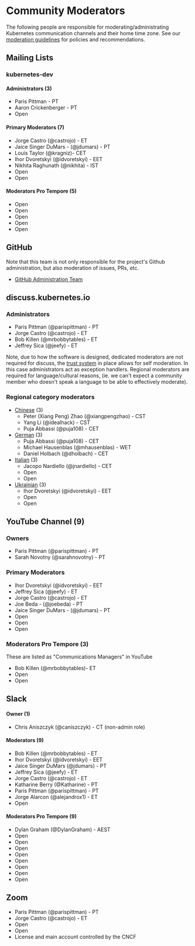 # Community Moderators

The following people are responsible for moderating/administrating Kubernetes communication channels and their home time zone. 
See our [moderation guidelines](./moderation.md) for policies and recommendations.

## Mailing Lists

### kubernetes-dev

#### Administrators (3)

- Paris Pittman  - PT
- Aaron Crickenberger - PT 
- Open

#### Primary Moderators (7)

- Jorge Castro (@castrojo) - ET
- Jaice Singer DuMars - (@jdumars) - PT
- Louis Taylor (@kragniz)- CET
- Ihor Dvoretskyi (@idvoretskyi) - EET
- Nikhita Raghunath (@nikhita) - IST
- Open
- Open

#### Moderators Pro Tempore (5)

- Open
- Open
- Open
- Open
- Open

## GitHub

Note that this team is not only responsible for the project's Github
administration, but also moderation of issues, PRs, etc. 

- [GitHub Administration
  Team](https://github.com/kubernetes/community/tree/master/github-management#github-administration-team)

## discuss.kubernetes.io

### Administrators

- Paris Pittman (@parispittman) - PT
- Jorge Castro (@castrojo) - ET 
- Bob Killen (@mrbobbytables) - ET
- Jeffrey Sica (@jeefy) - ET

Note, due to how the software is designed, dedicated moderators are not required
for discuss, the [trust
system](https://blog.discourse.org/2018/06/understanding-discourse-trust-levels/)
in place allows for self moderation. In this case administrators act as
exception handlers. Regional moderators are required for language/cultural
reasons, (ie. we can't expect a community member who doesn't speak a language to
be able to effectively moderate). 

### Regional category moderators

- [Chinese] (3)
    - Peter (Xiang Peng) Zhao (@xiangpengzhao) - CST
    - Yang Li (@idealhack) - CST
    - Puja Abbassi (@puja108) - CET
- [German] (3)
    - Puja Abbassi (@puja108) - CET
    - Michael Hausenblas (@mhausenblas) - WET
    - Daniel Holbach (@dholbach) - CET
- [Italian] (3)
    - Jacopo Nardiello (@jnardiello) - CET
    - Open
    - Open
- [Ukrainian] (3)
    - Ihor Dvoretskyi (@idvoretskyi) - EET
    - Open
    - Open

## YouTube Channel (9)

### Owners

- Paris Pittman (@parispittman) - PT
- Sarah Novotny (@sarahnovotny) - PT

### Primary Moderators

- Ihor Dvoretskyi (@idvoretskyi) - EET
- Jeffrey Sica (@jeefy) - ET
- Jorge Castro (@castrojo) - ET
- Joe Beda - (@joebeda) - PT
- Jaice Singer DuMars - (@jdumars) - PT
- Open
- Open
- Open

### Moderators Pro Tempore (3)

These are listed as "Communications Managers" in YouTube

- Bob Killen (@mrbobbytables)- ET
- Open
- Open

## Slack

#### Owner (1)

- Chris Aniszczyk (@caniszczyk) - CT (non-admin role)

#### Moderators (9)

- Bob Killen (@mrbobbytables) - ET
- Ihor Dvoretskyi (@idvoretskyi) - EET
- Jaice Singer DuMars (@jdumars) - PT
- Jeffrey Sica (@jeefy) - ET
- Jorge Castro (@castrojo) - ET
- Katharine Berry (@Katharine) - PT
- Paris Pittman (@parispittman) - PT
- Jorge Alarcon (@alejandrox1) - ET
- Open

#### Moderators Pro Tempore (9)

- Dylan Graham (@DylanGraham) - AEST
- Open
- Open
- Open
- Open
- Open
- Open
- Open
- Open

## Zoom

- Paris Pittman (@parispittman) - PT
- Jorge Castro (@castrojo) - ET
- Open
- Open
- License and main account controlled by the CNCF


[Chinese]: https://discuss.kubernetes.io/t/about-the-chinese-category/2881
[German]: https://discuss.kubernetes.io/t/about-the-german-category/3152
[Italian]: https://discuss.kubernetes.io/t/about-the-italian-category/2917/2
[Ukrainian]: https://discuss.kubernetes.io/t/about-the-ukrainian-category/2916
